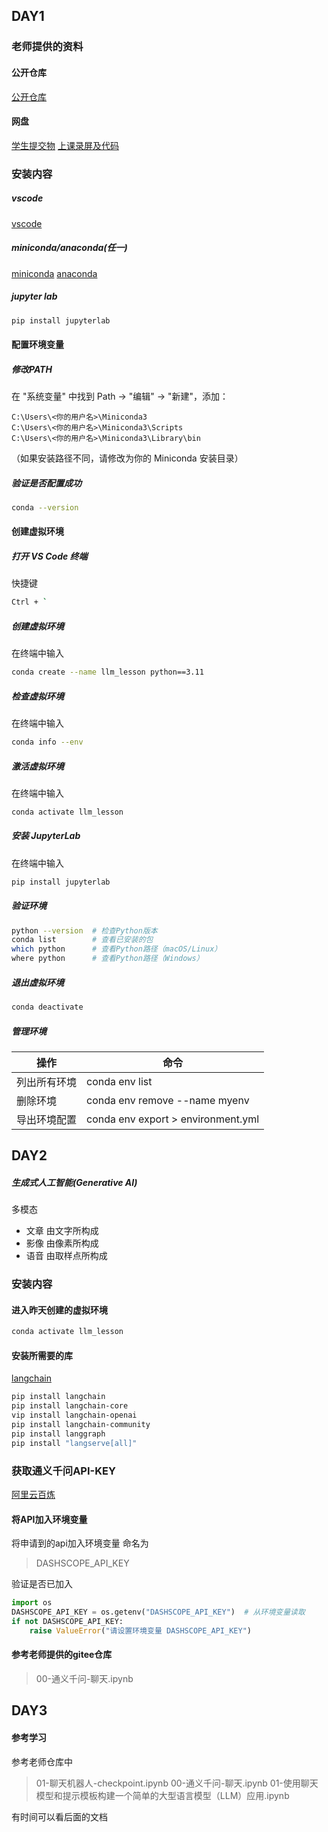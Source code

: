 ## DAY1
### 老师提供的资料
#### 公开仓库
[公开仓库](https://gitee.com/hellowoody/llm-hint)
#### 网盘
[学生提交物](https://pan.baidu.com/s/1_m88MKX_CkwgHH3kK3xlnA?pwd=ke73)
[上课录屏及代码](https://pan.baidu.com/s/1auT9VeAZmB4YPDoYG_s8jg?pwd=ws8r)

### 安装内容

##### vscode
[vscode](https://code.visualstudio.com/)

##### miniconda/anaconda(任一)
[miniconda](https://www.anaconda.com/docs/getting-started/miniconda/main)
[anaconda](https://www.anaconda.com/download)

##### jupyter lab
```bash
pip install jupyterlab
```

#### 配置环境变量

##### 修改PATH
在 "系统变量" 中找到 Path → "编辑" → "新建"，添加：
```
C:\Users\<你的用户名>\Miniconda3
C:\Users\<你的用户名>\Miniconda3\Scripts
C:\Users\<你的用户名>\Miniconda3\Library\bin
```
（如果安装路径不同，请修改为你的 Miniconda 安装目录）

##### 验证是否配置成功
```bash
conda --version
```

#### 创建虚拟环境

##### 打开 VS Code 终端
快捷键
  ```bash
  Ctrl + `
  ```

##### 创建虚拟环境
在终端中输入
```bash
conda create --name llm_lesson python==3.11
```

##### 检查虚拟环境
在终端中输入
```bash
conda info --env
```

##### 激活虚拟环境
在终端中输入
```bash
conda activate llm_lesson
```

##### 安装 JupyterLab
在终端中输入
```bash
pip install jupyterlab
```

#####  验证环境
```bash
python --version  # 检查Python版本
conda list        # 查看已安装的包
which python      # 查看Python路径（macOS/Linux）
where python      # 查看Python路径（Windows）
```

##### 退出虚拟环境
```bash
conda deactivate
```

##### 管理环境
|操作|命令|
|------|------|
|列出所有环境|conda env list|
|删除环境|conda env remove --name myenv|
|导出环境配置|conda env export > environment.yml|


## DAY2
##### 生成式人工智能(Generative AI)
多模态
- 文章 由文字所构成
- 影像 由像素所构成
- 语音 由取样点所构成
  
### 安装内容
#### 进入昨天创建的虚拟环境
```bash
conda activate llm_lesson
```
#### 安装所需要的库
[langchain](https://python.langchain.com/docs/how_to/installation/)
```bash
pip install langchain
pip install langchain-core
vip install langchain-openai
pip install langchain-community
pip install langgraph
pip install "langserve[all]"
```

### 获取通义千问API-KEY
[阿里云百炼](https://bailian.console.aliyun.com/console?tab=model#/api-key)
#### 将API加入环境变量
将申请到的api加入环境变量
命名为
>DASHSCOPE_API_KEY

验证是否已加入
```python
import os
DASHSCOPE_API_KEY = os.getenv("DASHSCOPE_API_KEY")  # 从环境变量读取
if not DASHSCOPE_API_KEY:
    raise ValueError("请设置环境变量 DASHSCOPE_API_KEY")
```

#### 参考老师提供的gitee仓库
> 00-通义千问-聊天.ipynb

## DAY3
#### 参考学习
参考老师仓库中
> 01-聊天机器人-checkpoint.ipynb
> 00-通义千问-聊天.ipynb
> 01-使用聊天模型和提示模板构建一个简单的大型语言模型（LLM）应用.ipynb

有时间可以看后面的文档